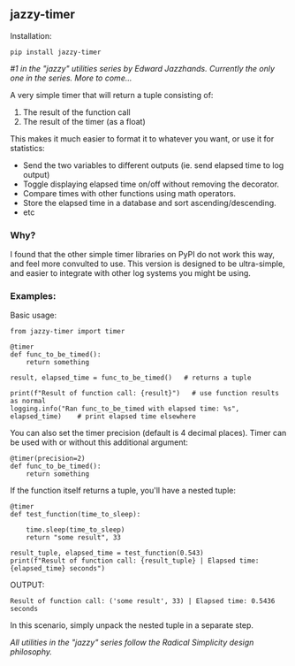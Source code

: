## jazzy-timer

Installation:
```
pip install jazzy-timer
```

*#1 in the "jazzy" utilities series by Edward Jazzhands.*
*Currently the only one in the series. More to come...*

A very simple timer that will return a tuple consisting of:
1) The result of the function call
2) The result of the timer (as a float)
   
This makes it much easier to format it to whatever you want, or use it for statistics:
- Send the two variables to different outputs (ie. send elapsed time to log output)
- Toggle displaying elapsed time on/off without removing the decorator.
- Compare times with other functions using math operators.
- Store the elapsed time in a database and sort ascending/descending.
- etc

### Why?

I found that the other simple timer libraries on PyPI do not work this way, and feel more convulted to use. 
This version is designed to be ultra-simple, and easier to integrate with other log systems you might be using.

### Examples:

Basic usage:
```
from jazzy-timer import timer

@timer
def func_to_be_timed():
    return something

result, elapsed_time = func_to_be_timed()   # returns a tuple

print(f"Result of function call: {result}")   # use function results as normal
logging.info("Ran func_to_be_timed with elapsed time: %s", elapsed_time)    # print elapsed time elsewhere
```

You can also set the timer precision (default is 4 decimal places). Timer can be used with or without this additional argument:
```
@timer(precision=2)
def func_to_be_timed():
    return something
```

If the function itself returns a tuple, you'll have a nested tuple:
```
@timer
def test_function(time_to_sleep):

    time.sleep(time_to_sleep)
    return "some result", 33

result_tuple, elapsed_time = test_function(0.543)
print(f"Result of function call: {result_tuple} | Elapsed time: {elapsed_time} seconds")
```
OUTPUT:
```
Result of function call: ('some result', 33) | Elapsed time: 0.5436 seconds
```
In this scenario, simply unpack the nested tuple in a separate step.

*All utilities in the "jazzy" series follow the Radical Simplicity design philosophy.*

